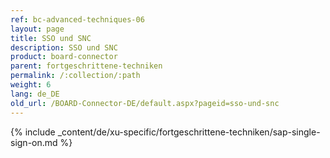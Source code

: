 ```yaml
---
ref: bc-advanced-techniques-06
layout: page
title: SSO und SNC
description: SSO und SNC
product: board-connector
parent: fortgeschrittene-techniken
permalink: /:collection/:path
weight: 6
lang: de_DE
old_url: /BOARD-Connector-DE/default.aspx?pageid=sso-und-snc
---
```

{% include _content/de/xu-specific/fortgeschrittene-techniken/sap-single-sign-on.md %}